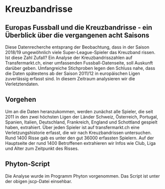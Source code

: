 # Kreuzbandrisse
## Europas Fussball und die Kreuzbandrisse - ein Überblick über die vergangenen acht Saisons

Diese Datenrecherche entsprang der Beobachtung, dass in der Saison 2018/19 ungewöhnlich viele Super-League-Spieler das Kreuzband rissen. Ist diese Zahl Zufall? Ein Analyse der Kreuzbandrisszahlen auf Transfermarkt.ch, einer umfassenden Fussball-Datenseite, soll Auskunft darüber geben. Umfangreiche Stichproben legen den Schluss nahe, dass die Daten spätestens ab der Saison 2011/12 in europäischen Ligen zuverlässig erfasst sind. In diesem Zeitraum analysieren wir die Verletztendaten.

## Vorgehen
Um an die Daten heranzukommen, werden zunächst alle Spieler, die seit 2011 in den zwei höchsten Ligen der Länder Schweiz, Österreich, Portugal, Spanien, Italien, Deutschland, Frankreich, England und Schottland gespielt haben, extrahiert. Über jeden Spieler ist auf transfermarkt.ch eine Verletzungshistorie erfasst, die wir nach Kreuzbandrissen untersuchen. Rund 1400 Risse gab es unter den gut 36000 erfassten Spielern. Auf der Hauptseite der rund 1400 Betroffenen extrahieren wir Infos wie Club, Liga und Alter zum Zeitpunkt des Risses.

## Phyton-Script
Die Analyse wurde im Programm Phyton vorgenommen. Das Script ist unter der obigen jscp-Datei einsehbar.
